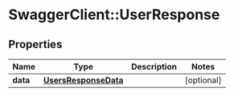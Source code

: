 # SwaggerClient::UserResponse

## Properties
Name | Type | Description | Notes
------------ | ------------- | ------------- | -------------
**data** | [**UsersResponseData**](UsersResponseData.md) |  | [optional] 


